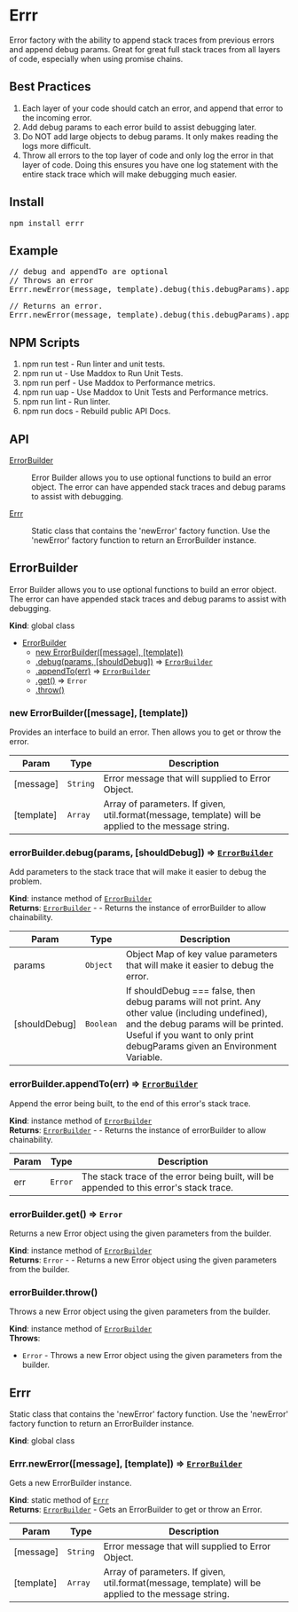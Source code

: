 # Errr
Error factory with the ability to append stack traces from previous errors and append debug params.  Great for great full stack traces from all layers of code, especially when using promise chains.

## Best Practices
1. Each layer of your code should catch an error, and append that error to the incoming error.
2. Add debug params to each error build to assist debugging later.
3. Do NOT add large objects to debug params.  It only makes reading the logs more difficult.
4. Throw all errors to the top layer of code and only log the error in that layer of code.  Doing this ensures you have one log statement with the entire stack trace which will make debugging much easier.

## Install
<pre>npm install errr</pre>

## Example
<pre>
// debug and appendTo are optional
// Throws an error
Errr.newError(message, template).debug(this.debugParams).appendTo(this.appendError3).throw();
</pre>
<pre>
// Returns an error.
Errr.newError(message, template).debug(this.debugParams).appendTo(this.appendError3).get();
</pre>

## NPM Scripts
1. npm run test - Run linter and unit tests.
2. npm run ut - Use Maddox to Run Unit Tests.
3. npm run perf - Use Maddox to Performance metrics.
3. npm run uap - Use Maddox to Unit Tests and Performance metrics.
4. npm run lint - Run linter.
5. npm run docs - Rebuild public API Docs.

## API

<dl>
<dt><a href="#ErrorBuilder">ErrorBuilder</a></dt>
<dd><p>Error Builder allows you to use optional functions to build an error object.  The error can have appended stack traces and debug params to assist with debugging.</p>
</dd>
<dt><a href="#Errr">Errr</a></dt>
<dd><p>Static class that contains the &#39;newError&#39; factory function.  Use the &#39;newError&#39; factory function to return an ErrorBuilder instance.</p>
</dd>
</dl>

<a name="ErrorBuilder"></a>
## ErrorBuilder
Error Builder allows you to use optional functions to build an error object.  The error can have appended stack traces and debug params to assist with debugging.

**Kind**: global class  

* [ErrorBuilder](#ErrorBuilder)
    * [new ErrorBuilder([message], [template])](#new_ErrorBuilder_new)
    * [.debug(params, [shouldDebug])](#ErrorBuilder+debug) ⇒ <code>[ErrorBuilder](#ErrorBuilder)</code>
    * [.appendTo(err)](#ErrorBuilder+appendTo) ⇒ <code>[ErrorBuilder](#ErrorBuilder)</code>
    * [.get()](#ErrorBuilder+get) ⇒ <code>Error</code>
    * [.throw()](#ErrorBuilder+throw)

<a name="new_ErrorBuilder_new"></a>
### new ErrorBuilder([message], [template])
Provides an interface to build an error.  Then allows you to get or throw the error.


| Param | Type | Description |
| --- | --- | --- |
| [message] | <code>String</code> | Error message that will supplied to Error Object. |
| [template] | <code>Array</code> | Array of parameters.  If given, util.format(message, template) will be applied to the message string. |

<a name="ErrorBuilder+debug"></a>
### errorBuilder.debug(params, [shouldDebug]) ⇒ <code>[ErrorBuilder](#ErrorBuilder)</code>
Add parameters to the stack trace that will make it easier to debug the problem.

**Kind**: instance method of <code>[ErrorBuilder](#ErrorBuilder)</code>  
**Returns**: <code>[ErrorBuilder](#ErrorBuilder)</code> - - Returns the instance of errorBuilder to allow chainability.  

| Param | Type | Description |
| --- | --- | --- |
| params | <code>Object</code> | Object Map of key value parameters that will make it easier to debug the error. |
| [shouldDebug] | <code>Boolean</code> | If shouldDebug === false, then debug params will not print.  Any other value (including undefined), and the debug params will be printed. Useful if you want to only print debugParams given an Environment Variable. |

<a name="ErrorBuilder+appendTo"></a>
### errorBuilder.appendTo(err) ⇒ <code>[ErrorBuilder](#ErrorBuilder)</code>
Append the error being built, to the end of this error's stack trace.

**Kind**: instance method of <code>[ErrorBuilder](#ErrorBuilder)</code>  
**Returns**: <code>[ErrorBuilder](#ErrorBuilder)</code> - - Returns the instance of errorBuilder to allow chainability.  

| Param | Type | Description |
| --- | --- | --- |
| err | <code>Error</code> | The stack trace of the error being built, will be appended to this error's stack trace. |

<a name="ErrorBuilder+get"></a>
### errorBuilder.get() ⇒ <code>Error</code>
Returns a new Error object using the given parameters from the builder.

**Kind**: instance method of <code>[ErrorBuilder](#ErrorBuilder)</code>  
**Returns**: <code>Error</code> - - Returns a new Error object using the given parameters from the builder.  
<a name="ErrorBuilder+throw"></a>
### errorBuilder.throw()
Throws a new Error object using the given parameters from the builder.

**Kind**: instance method of <code>[ErrorBuilder](#ErrorBuilder)</code>  
**Throws**:

- <code>Error</code> - Throws a new Error object using the given parameters from the builder.

<a name="Errr"></a>
## Errr
Static class that contains the 'newError' factory function.  Use the 'newError' factory function to return an ErrorBuilder instance.

**Kind**: global class  
<a name="Errr.newError"></a>
### Errr.newError([message], [template]) ⇒ <code>[ErrorBuilder](#ErrorBuilder)</code>
Gets a new ErrorBuilder instance.

**Kind**: static method of <code>[Errr](#Errr)</code>  
**Returns**: <code>[ErrorBuilder](#ErrorBuilder)</code> - Gets an ErrorBuilder to get or throw an Error.  

| Param | Type | Description |
| --- | --- | --- |
| [message] | <code>String</code> | Error message that will supplied to Error Object. |
| [template] | <code>Array</code> | Array of parameters.  If given, util.format(message, template) will be applied to the message string. |
